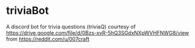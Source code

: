 # triviaBot
A discord bot for trivia
questions (triviaQ) courtesy of 
https://drive.google.com/file/d/0Bzs-xvR-5hQ3SGdxNXpWVHFNWG8/view from https://reddit.com/u/007craft
